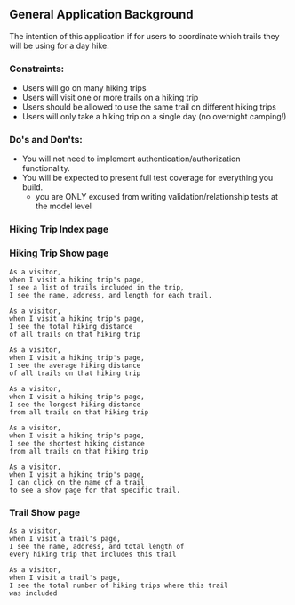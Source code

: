 ## General Application Background

The intention of this application if for users to coordinate which trails they will be using for a day hike.

### Constraints:

- Users will go on many hiking trips
- Users will visit one or more trails on a hiking trip
- Users should be allowed to use the same trail on different hiking trips
- Users will only take a hiking trip on a single day (no overnight camping!)


### Do's and Don'ts:

- You will not need to implement authentication/authorization functionality.
- You will be expected to present full test coverage for everything you build.
  - you are ONLY excused from writing validation/relationship tests at the model level


### Hiking Trip Index page
<!-- ```
As a visitor,
when I visit the hiking trips index page,
I see a list of all hiking trip names in
the database.
``` -->

<!-- ```
As a visitor,
when I visit the hiking trips index page,
and I click on the name of a hiking trip,
I see a unique page for that hiking trip.
``` -->

### Hiking Trip Show page
```
As a visitor,
when I visit a hiking trip's page,
I see a list of trails included in the trip,
I see the name, address, and length for each trail.
```

```
As a visitor,
when I visit a hiking trip's page,
I see the total hiking distance
of all trails on that hiking trip
```

```
As a visitor,
when I visit a hiking trip's page,
I see the average hiking distance
of all trails on that hiking trip
```

```
As a visitor,
when I visit a hiking trip's page,
I see the longest hiking distance
from all trails on that hiking trip
```

```
As a visitor,
when I visit a hiking trip's page,
I see the shortest hiking distance
from all trails on that hiking trip
```

```
As a visitor,
when I visit a hiking trip's page,
I can click on the name of a trail
to see a show page for that specific trail.
```

### Trail Show page

```
As a visitor,
when I visit a trail's page,
I see the name, address, and total length of
every hiking trip that includes this trail
```

```
As a visitor,
when I visit a trail's page,
I see the total number of hiking trips where this trail
was included
```
